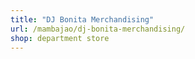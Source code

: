 ```yaml
---
title: "DJ Bonita Merchandising"
url: /mambajao/dj-bonita-merchandising/
shop: department store
---
```

